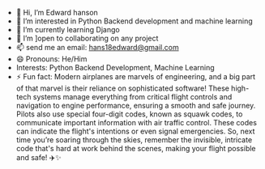 - 👋 Hi, I’m Edward hanson
- 👀 I’m interested in Python Backend development and machine learning
- 🌱 I’m currently learning Django
- 💞️ I’m ]open to collaborating on any project
- 📫 send me an email: hans18edward@gmail.com
- 😄 Pronouns: He/Him
- Interests: Python Backend Development, Machine Learning
- ⚡ Fun fact: 
Modern airplanes are marvels of engineering, and a big part of that marvel is their reliance on sophisticated software! These high-tech systems manage everything from critical flight controls and navigation to engine performance, ensuring a smooth and safe journey. Pilots also use special four-digit codes, known as squawk codes, to communicate important information with air traffic control. These codes can indicate the flight's intentions or even signal emergencies. So, next time you’re soaring through the skies, remember the invisible, intricate code that's hard at work behind the scenes, making your flight possible and safe! ✈️✨
<!---
Eddie-hanson/Eddie-hanson is a ✨ special ✨ repository because its `README.md` (this file) appears on your GitHub profile.
You can click the Preview link to take a look at your changes.
--->
